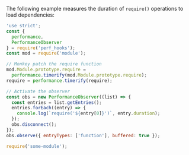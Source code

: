 
The following example measures the duration of `require()` operations to load
dependencies:

<!-- eslint-disable no-global-assign -->
```js
'use strict';
const {
  performance,
  PerformanceObserver
} = require('perf_hooks');
const mod = require('module');

// Monkey patch the require function
mod.Module.prototype.require =
  performance.timerify(mod.Module.prototype.require);
require = performance.timerify(require);

// Activate the observer
const obs = new PerformanceObserver((list) => {
  const entries = list.getEntries();
  entries.forEach((entry) => {
    console.log(`require('${entry[0]}')`, entry.duration);
  });
  obs.disconnect();
});
obs.observe({ entryTypes: ['function'], buffered: true });

require('some-module');
```













